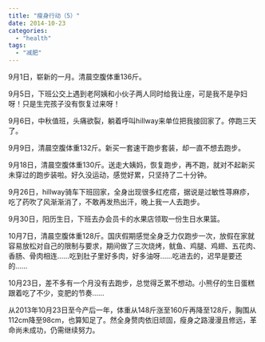```yaml
---
title: "瘦身行动（5）"
date: 2014-10-23
categories: 
  - "health"
tags: 
  - "减肥"
---
```


9月1日，崭新的一月。清晨空腹体重136斤。

9月5日，下班公交上遇到老阿姨和小伙子两人同时给我让座，可是我不是孕妇呀！只是生完孩子没有恢复过来呀！

9月6日，中秋值班，头痛欲裂，躺着呼叫hillway来单位把我接回家了。停跑三天了。

9月9日，清晨空腹体重132斤。新买一套速干跑步套装，却一直不想去跑步。

9月18日，清晨空腹体重130斤。送走大姨妈，恢复跑步，再不跑，就对不起新买未穿过的跑步装啦。好久没运动，感觉好累，只坚持了二十分钟。

9月26日，hillway骑车下班回家，全身出现很多红疙瘩，据说是过敏性荨麻疹，吃了药吹了风渐渐消了，不敢再发热出汗，晚上我一人去跑步。

9月30日，阳历生日，下班去办会员卡的水果店领取一份生日水果篮。

10月7日，清晨空腹体重128斤。国庆假期感觉全身乏力仅跑步一次，放假在家就容易放松对自己的限制与要求，期间做了三次烧烤，鱿鱼、鸡腿、鸡翅、五花肉、香肠、骨肉相连……吃到肚子里好多肉，好多油呀……吃进去的，迟早是要还的……

10月23日，差不多有一个月没有去跑步，总觉得乏累不想动。小熊仔的生日蛋糕跟着吃了不少，变肥的节奏……

从2013年10月23日至今产后一年，体重从148斤涨至160斤再降至128斤，胸围从112cm降至98cm，也算知足了。然全身赘肉依旧顽固，瘦身之路漫漫且修远，革命尚未成功，仍需继续努力。
